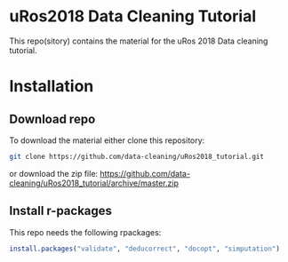 
<!-- README.md is generated from README.Rmd. Please edit that file -->

# uRos2018 Data Cleaning Tutorial

This repo(sitory) contains the material for the uRos 2018 Data cleaning
tutorial.

# Installation

## Download repo

To download the material either clone this repository:

``` sh
git clone https://github.com/data-cleaning/uRos2018_tutorial.git
```

or download the zip file:
<https://github.com/data-cleaning/uRos2018_tutorial/archive/master.zip>

## Install r-packages

This repo needs the following rpackages:

``` r
install.packages("validate", "deducorrect", "docopt", "simputation")
```
